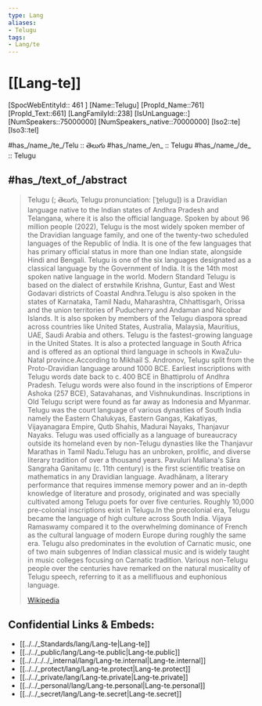 ```yaml
---
type: Lang
aliases:
- Telugu
tags: 
- Lang/te
---
```

# [[Lang-te]] 

[SpocWebEntityId:: 461 ]
[Name::Telugu]
[PropId_Name::761]
[PropId_Text::661]
[LangFamilyId::238]
[IsUnLanguage::]
[NumSpeakers::75000000]
[NumSpeakers_native::70000000]
[Iso2::te]
[Iso3::tel]

#has_/name_/te_/Telu :: తెలుగు 
#has_/name_/en_ :: Telugu 
#has_/name_/de_ :: Telugu  


## #has_/text_of_/abstract  


> Telugu (; తెలుగు, Telugu pronunciation: [ˈt̪eluɡu]) is a Dravidian language native to the Indian states of Andhra Pradesh and Telangana, where it is also the official language. Spoken by about 96 million people (2022), Telugu is the most widely spoken member of the Dravidian language family, and one of the twenty-two scheduled languages of the Republic of India. It is one of the few languages that has primary official status in more than one Indian state, alongside Hindi and Bengali. Telugu is one of the six languages designated as a classical language by the Government of India. It is the 14th most spoken native language in the world. Modern Standard Telugu is based on the dialect of erstwhile Krishna, Guntur, East and West Godavari districts of Coastal Andhra.Telugu is also spoken in the states of Karnataka, Tamil Nadu, Maharashtra, Chhattisgarh, Orissa and the union territories of Puducherry and Andaman and Nicobar Islands. It is also spoken by members of the Telugu diaspora spread across countries like United States, Australia, Malaysia, Mauritius, UAE, Saudi Arabia and others. Telugu is the fastest-growing language in the United States. It is also a protected language in South Africa and is offered as an optional third language in schools in KwaZulu-Natal province.According to Mikhail S. Andronov, Telugu split from the Proto-Dravidian language around 1000 BCE. Earliest inscriptions with Telugu words date back to c. 400 BCE in Bhattiprolu of Andhra Pradesh. Telugu words were also found in the inscriptions of Emperor Ashoka (257 BCE), Satavahanas, and Vishnukundinas. Inscriptions in Old Telugu script were found as far away as Indonesia and Myanmar. Telugu was the court language of various dynasties of South India namely the Eastern Chalukyas, Eastern Gangas, Kakatiyas, Vijayanagara Empire, Qutb Shahis, Madurai Nayaks, Thanjavur Nayaks. Telugu was used officially as a language of bureaucracy outside its homeland even by non-Telugu dynasties like the Thanjavur Marathas in Tamil Nadu.Telugu has an unbroken, prolific, and diverse literary tradition of over a thousand years. Pavuluri Mallana's Sāra Sangraha Ganitamu (c. 11th century) is the first scientific treatise on mathematics in any Dravidian language. Avadhānaṃ, a literary performance that requires immense memory power and an in-depth knowledge of literature and prosody, originated and was specially cultivated among Telugu poets for over five centuries. Roughly 10,000 pre-colonial inscriptions exist in Telugu.In the precolonial era, Telugu became the language of high culture across South India. Vijaya Ramaswamy compared it to the overwhelming dominance of French as the cultural language of modern Europe during roughly the same era. Telugu also predominates in the evolution of Carnatic music, one of two main subgenres of Indian classical music and is widely taught in music colleges focusing on Carnatic tradition. Various non-Telugu people over the centuries have remarked on the natural musicality of Telugu speech, referring to it as a mellifluous and euphonious language.
>
> [Wikipedia](https://en.wikipedia.org/wiki/Telugu%20language)

## Confidential Links & Embeds: 
- [[../../_Standards/lang/Lang-te|Lang-te]] 
- [[../../_public/lang/Lang-te.public|Lang-te.public]] 
- [[../../../../_internal/lang/Lang-te.internal|Lang-te.internal]] 
- [[../../_protect/lang/Lang-te.protect|Lang-te.protect]] 
- [[../../_private/lang/Lang-te.private|Lang-te.private]] 
- [[../../_personal/lang/Lang-te.personal|Lang-te.personal]] 
- [[../../_secret/lang/Lang-te.secret|Lang-te.secret]]


